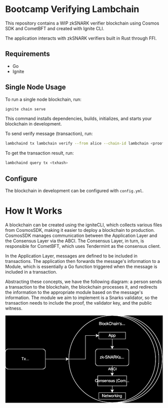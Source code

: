 # Bootcamp Verifying Lambchain

This repository contains a WIP zkSNARK verifier blockchain using Cosmos SDK and CometBFT and created with Ignite CLI.

The application interacts with zkSNARK verifiers built in Rust through FFI.

## Requirements

- Go
- Ignite

## Single Node Usage

To run a single node blockchain, run:

```sh
ignite chain serve
```

This command installs dependencies, builds, initializes, and starts your blockchain in development.

To send verify message (transaction), run:

```sh
lambchaind tx lambchain verify --from alice --chain-id lambchain <proof>
```

To get the transaction result, run:

```sh
lambchaind query tx <txhash>
```

## Configure

The blockchain in development can be configured with `config.yml`.

# How It Works

A blockchain can be created using the igniteCLI, which collects various files from CosmosSDK, making it easier to deploy a blockchain to production. CosmosSDK manages communication between the Application Layer and the Consensus Layer via the ABCI. The Consensus Layer, in turn, is responsible for CometBFT, which uses Tendermint as the consensus client.

In the Application Layer, messages are defined to be included in transactions. The application then forwards the message's information to a Module, which is essentially a Go function triggered when the message is included in a transaction.

Abstracting these concepts, we have the following diagram: a person sends a transaction to the blockchain, the blockchain processes it, and redirects the information to the appropriate module based on the message's information. The module we aim to implement is a Snarks validator, so the transaction needs to include the proof, the validator key, and the public witness.

<p align="center">
  <img src="imgs/Diagram_Cosmos.svg">
</p>
